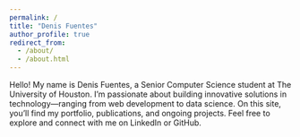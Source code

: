 ```yaml
---
permalink: /
title: "Denis Fuentes"
author_profile: true
redirect_from: 
  - /about/
  - /about.html
---
```

Hello! My name is Denis Fuentes, a Senior Computer Science student at The University of Houston. I’m passionate about building innovative solutions in technology—ranging from web development to data science. On this site, you’ll find my portfolio, publications, and ongoing projects. Feel free to explore and connect with me on LinkedIn or GitHub.